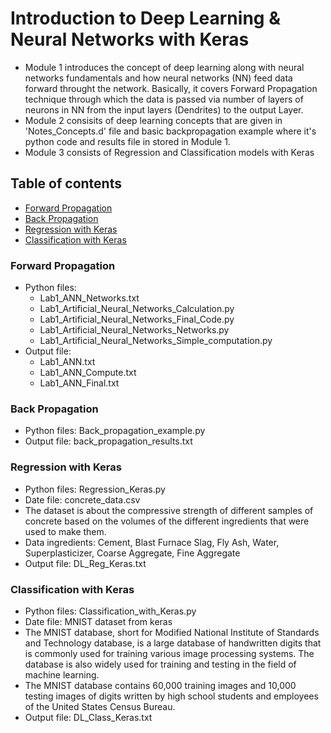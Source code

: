 # Introduction to Deep Learning & Neural Networks with Keras
* Module 1 introduces the concept of deep learning along with neural networks fundamentals and how neural networks (NN) feed data forward throught the network.
Basically, it covers Forward Propagation technique through which the data is passed  via number of layers of neurons in NN from the input layers (Dendrites) to the output Layer.
* Module 2 consisits of deep learning concepts that are given in 'Notes_Concepts.d' file and basic backpropagation example where it's python code and results file in stored in Module 1.
* Module 3 consists of Regression and Classification models with Keras

## Table of contents
* [Forward Propagation](#forward-propagation)
* [Back Propagation](#back-propagation)
* [Regression with Keras](#regression-with-keras)
* [Classification with Keras](#classification-with-keras)

### Forward Propagation

* Python files: 
  * Lab1_ANN_Networks.txt
  * Lab1_Artificial_Neural_Networks_Calculation.py
  * Lab1_Artificial_Neural_Networks_Final_Code.py
  * Lab1_Artificial_Neural_Networks_Networks.py
  * Lab1_Artificial_Neural_Networks_Simple_computation.py
* Output file: 
  * Lab1_ANN.txt
  * Lab1_ANN_Compute.txt
  * Lab1_ANN_Final.txt

### Back Propagation

* Python files: Back_propagation_example.py
* Output file: back_propagation_results.txt

### Regression with Keras

* Python files: Regression_Keras.py
* Date file: concrete_data.csv
* The dataset is about the compressive strength of different samples of concrete based on the volumes of the different ingredients that were used to make them. 
* Data ingredients: Cement, Blast Furnace Slag, Fly Ash, Water, Superplasticizer, Coarse Aggregate, Fine Aggregate
* Output file: DL_Reg_Keras.txt

### Classification with Keras

* Python files: Classification_with_Keras.py
* Date file: MNIST dataset from keras
* The MNIST database, short for Modified National Institute of Standards and Technology database, is a large database of handwritten digits that is commonly used for training various image processing systems. The database is also widely used for training and testing in the field of machine learning.
* The MNIST database contains 60,000 training images and 10,000 testing images of digits written by high school students and employees of the United States Census Bureau.
* Output file: DL_Class_Keras.txt
